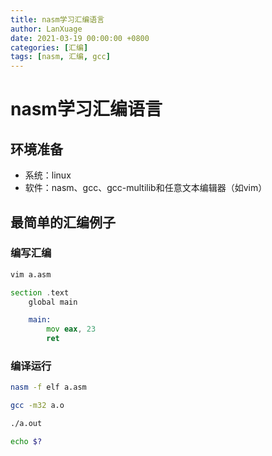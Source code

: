 ```yaml
---
title: nasm学习汇编语言
author: LanXuage
date: 2021-03-19 00:00:00 +0800
categories: [汇编]
tags: [nasm, 汇编, gcc]
---
```

# nasm学习汇编语言

## 环境准备

- 系统：linux
- 软件：nasm、gcc、gcc-multilib和任意文本编辑器（如vim）

## 最简单的汇编例子

### 编写汇编

```bash
vim a.asm
```

```asm
section .text
    global main

    main:
        mov eax, 23
        ret
```

### 编译运行

```bash
nasm -f elf a.asm
```

```bash
gcc -m32 a.o
```

```bash
./a.out
```

```bash
echo $?
```
